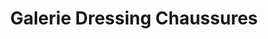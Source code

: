 ---
title: "Galerie Dressing Chaussures"
url: /agde/galerie-dressing-chaussures/
shop: chaussures
---